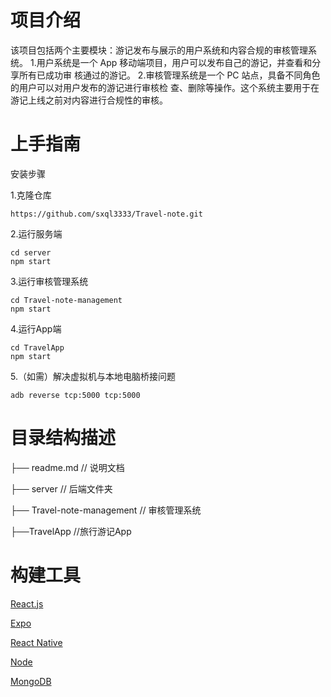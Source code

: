 # 项目介绍

该项目包括两个主要模块：游记发布与展示的用户系统和内容合规的审核管理系统。
1.用户系统是一个 App 移动端项目，用户可以发布自己的游记，并查看和分享所有已成功审
核通过的游记。
2.审核管理系统是一个 PC 站点，具备不同角色的用户可以对用户发布的游记进行审核检
查、删除等操作。这个系统主要用于在游记上线之前对内容进行合规性的审核。

# 上手指南

安装步骤

1.克隆仓库

```
https://github.com/sxql3333/Travel-note.git
```

2.运行服务端

```
cd server
npm start
```

3.运行审核管理系统

```
cd Travel-note-management
npm start
```

4.运行App端

```
cd TravelApp
npm start
```

5.（如需）解决虚拟机与本地电脑桥接问题

```
adb reverse tcp:5000 tcp:5000
```

# 目录结构描述

├── readme.md           // 说明文档

├── server     // 后端文件夹

├── Travel-note-management     // 审核管理系统

├──TravelApp   //旅行游记App

# 构建工具

[React.js](https://react.dev/)

[Expo](https://expo.dev/)

[React Native ](https://expo.dev/)

[Node](https://nodejs.p2hp.com/learn)

[MongoDB](https://mongodb.net.cn/manual/)
